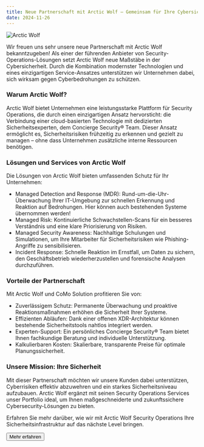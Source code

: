 ```yaml
---
title: Neue Partnerschaft mit Arctic Wolf – Gemeinsam für Ihre Cybersicherheit
date: 2024-11-26
---
```


![Arctic Wolf](/notes/2024-11-26.png)

Wir freuen uns sehr unsere neue Partnerschaft mit Arctic Wolf bekanntzugeben! Als einer der führenden Anbieter von Security-Operations-Lösungen setzt Arctic Wolf neue Maßstäbe in der Cybersicherheit. Durch die Kombination modernster Technologien und eines einzigartigen Service-Ansatzes unterstützen wir Unternehmen dabei, sich wirksam gegen Cyberbedrohungen zu schützen.

### Warum Arctic Wolf?

Arctic Wolf bietet Unternehmen eine leistungsstarke Plattform für Security Operations, die durch einen einzigartigen Ansatz hervorsticht: die Verbindung einer cloud-basierten Technologie mit dedizierten Sicherheitsexperten, dem Concierge Security® Team. Dieser Ansatz ermöglicht es, Sicherheitsrisiken frühzeitig zu erkennen und gezielt zu managen – ohne dass Unternehmen zusätzliche interne Ressourcen benötigen.

### Lösungen und Services von Arctic Wolf

Die Lösungen von Arctic Wolf bieten umfassenden Schutz für Ihr Unternehmen:

- Managed Detection and Response (MDR): Rund-um-die-Uhr-Überwachung Ihrer IT-Umgebung zur schnellen Erkennung und Reaktion auf Bedrohungen.
  Hier können auch bestehenden Systeme übernommen werden!
- Managed Risk: Kontinuierliche Schwachstellen-Scans für ein besseres Verständnis und eine klare Priorisierung von Risiken.
- Managed Security Awareness: Nachhaltige Schulungen und Simulationen, um Ihre Mitarbeiter für Sicherheitsrisiken wie Phishing-Angriffe zu sensibilisieren.
- Incident Response: Schnelle Reaktion im Ernstfall, um Daten zu sichern, den Geschäftsbetrieb wiederherzustellen und forensische Analysen durchzuführen.

### Vorteile der Partnerschaft

Mit Arctic Wolf und CoMo Solution profitieren Sie von:

- Zuverlässigem Schutz: Permanente Überwachung und proaktive Reaktionsmaßnahmen erhöhen die Sicherheit Ihrer Systeme.
- Effizienten Abläufen: Dank einer offenen XDR-Architektur können bestehende Sicherheitstools nahtlos integriert werden.
- Experten-Support: Ein persönliches Concierge Security® Team bietet Ihnen fachkundige Beratung und individuelle Unterstützung.
- Kalkulierbaren Kosten: Skalierbare, transparente Preise für optimale Planungssicherheit.

### Unsere Mission: Ihre Sicherheit

Mit dieser Partnerschaft möchten wir unsere Kunden dabei unterstützen, Cyberrisiken effektiv abzuwehren und ein starkes Sicherheitsniveau aufzubauen. Arctic Wolf ergänzt mit seinen Security Operations Services unser Portfolio ideal, um Ihnen maßgeschneiderte und zukunftssichere Cybersecurity-Lösungen zu bieten.

Erfahren Sie mehr darüber, wie wir mit Arctic Wolf Security Operations Ihre Sicherheitsinfrastruktur auf das nächste Level bringen.

[<button class="flex items-center gap-2 px-6 py-2 rounded-full cursor-pointer font-normal text-white/80 border-solid border border-orange-500 hover:bg-orange-600/10">Mehr erfahren</button>](/portfolio/products/arcticwolf)

